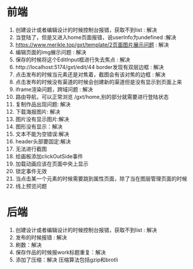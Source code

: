 # 前端

1. 创建设计或者编辑设计的时候控制台报错，获取不到list : 解决
2. 当登陆了，但是又进入home页面报错，说userInfo为undefined :解决
3. https://www.merikle.top/gxt/template/2页面图片展示问题 : 解决
4. 编辑页面的img展示问题 : 解决
5. 保存的时候将这个EditInput框进行失去焦点 : 解决
6. http://localhost:5174/gxt/edit/44 border发现有双层边框 : 解决
7. 点击发布的时候当元素还是对焦着，截图会有该对焦的边框 : 解决
8. 点击发布的时候没有渠道的时候会创建新的渠道但是没有显示到页面上来
9. iframe渲染问题，跨域问题 : 解决
10. 路由导航，可以正常浏览 /gxt/home,别的部分就需要进行登陆状态
11. 复制作品出现问题: 解决
12. 下载海报图片: 解决
13. 图片没有显示图片:解决
14. 图形没有显示：解决
15. 文本不能为空错误:解决
16. header头部要固定:解决
17. 无法进行截图
18. 给画板添加clickOutSide事件
19. 加载动画应该在页面中央上显示
20. 锁定事件无效
21. 当点击某一个元素的时候需要跳到属性页面，除了当在图层管理页面的时候
22. 线上预览问题

# 后端

1. 创建设计或者编辑设计的时候控制台报错，获取不到list : 解决
2. 发布的时候报错 : 解决
3. 刷数：解决
4. 保存作品的时候报work标题重复：解决
5. 添加了压缩：解决
   压缩算法包括gzip和brotli
